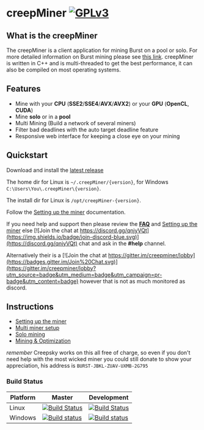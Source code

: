 creepMiner [![GPLv3](https://img.shields.io/badge/license-GPLv3-red.svg)](LICENSE.md)
===========

## What is the creepMiner

The creepMiner is a client application for mining Burst on a pool or solo. For more detailed information on Burst mining please see [this link](https://www.burst-team.us/).
creepMiner is written in C++ and is multi-threaded to get the best performance, it can also be compiled on most operating systems.

## Features

- Mine with your **CPU** (__SSE2__/__SSE4__/__AVX__/__AVX2__) or your **GPU** (__OpenCL__, __CUDA__)
- Mine **solo** or in a **pool**
- Multi Mining (Build a network of several miners)
- Filter bad deadlines with the auto target deadline feature
- Responsive web interface for keeping a close eye on your mining 

## Quickstart

Download and install the [latest release](https://github.com/Creepsky/creepMiner/releases/latest)

The home dir for Linux is `~/.creepMiner/{version}`, for Windows `C:\Users\You\.creepMiner\{version}`.

The install dir for Linux is `/opt/creepMiner-{version}`.

Follow the [Setting up the miner](https://github.com/Creepsky/creepMiner/wiki/Setting-up-the-miner) documentation.

If you need help and support then please review the [**FAQ**](https://github.com/Creepsky/creepMiner/wiki/FAQ) and [Setting up the miner](https://github.com/Creepsky/creepMiner/wiki/Setting-up-the-miner) else [![Join the chat at https://discord.gg/qnjyVQt](https://img.shields.io/badge/join-discord-blue.svg)](https://discord.gg/qnjyVQt) chat and ask in the **#help** channel.

Alternatively their is a [![Join the chat at https://gitter.im/creepminer/lobby](https://badges.gitter.im/Join%20Chat.svg)](https://gitter.im/creepminer/lobby?utm_source=badge&utm_medium=badge&utm_campaign=pr-badge&utm_content=badge) however that is not as much monitored as discord.

## Instructions

- [Setting up the miner](https://github.com/Creepsky/creepMiner/wiki/Setting-up-the-miner)
- [Multi miner setup](https://github.com/Creepsky/creepMiner/wiki/Multi-miner-setup)
- [Solo mining](https://github.com/Creepsky/creepMiner/wiki/Solo-mining)
- [Mining & Optimization](https://github.com/Creepsky/creepMiner/wiki/Mining-&-Optimization)

*remember* Creepsky works on this all free of charge, so even if you don't need help with the most wicked miner you could still donate to show your appreciation, his address is `BURST-JBKL-ZUAV-UXMB-2G795`

### Build Status

| Platform | Master | Development |
| -------- | ------ | ----------- |
|   Linux   | [![Build Status](https://travis-ci.org/Creepsky/creepMiner.svg?branch=master)](https://travis-ci.org/Creepsky/creepMiner) | [![Build Status](https://travis-ci.org/Creepsky/creepMiner.svg?branch=development)](https://travis-ci.org/Creepsky/creepMiner) |
|   Windows   | [![Build status](https://ci.appveyor.com/api/projects/status/8c4pu0t70riqydny/branch/master?svg=true)](https://ci.appveyor.com/project/Creepsky75522/creepminer/branch/master) | [![Build status](https://ci.appveyor.com/api/projects/status/8c4pu0t70riqydny/branch/master?svg=true)](https://ci.appveyor.com/project/Creepsky75522/creepminer/branch/development) |
